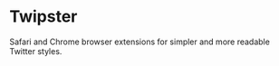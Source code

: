 Twipster
========

Safari and Chrome browser extensions for simpler and more readable Twitter styles.
